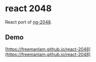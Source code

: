 # react 2048

React port of [ng-2048](https://github.com/code-with-ahsan/ng-2048).

## Demo

[https://freemanlam.github.io/react-2048](https://freemanlam.github.io/react-2048)
